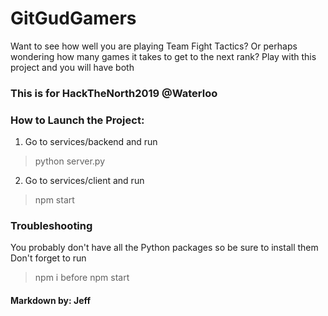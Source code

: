 # GitGudGamers

Want to see how well you are playing Team Fight Tactics? 
Or perhaps wondering how many games it takes to get to the next rank? 
Play with this project and you will have both 

### This is for HackTheNorth2019 @Waterloo

### How to Launch the Project:

1. Go to services/backend and run
> python server.py

2. Go to services/client and run
> npm start

### Troubleshooting
You probably don't have all the Python packages so be sure to install them
Don't forget to run 
> npm i
before npm start

#### Markdown by: Jeff
